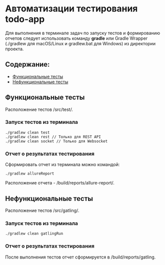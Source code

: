 # Автоматизации тестирования todo-app

Для выполнения в терминале задач по запуску тестов и формированию отчетов следует использовать команду **gradle** или Gradle Wrapper (./gradlew для macOS/Linux и gradlew.bat для Windows) из директории проекта.

## Содержание:
- <a href="#функциональные-тесты">Функциональные тесты</a>
- <a href="#нефункциональные-тесты">Нефункциональные тесты</a>
## Функциональные тесты
Расположение тестов /src/test/.

### Запуск тестов из терминала
```
./gradlew clean test
./gradlew clean rest // Только для REST API
./gradlew clean socket // Только для Websocket
```
### Отчет о результатах тестирования
Сформировать отчет из терминала можно командой:
```
./gradlew allureReport 
```
Расположение отчета -
/build/reports/allure-report/.

## Нефункциональные тесты
Расположение тестов /src/gatling/.

### Запуск тестов из терминала
```
./gradlew clean gatlingRun  
```
### Отчет о результатах тестирования
После выполнения тестов отчет сформируется в
/build/reports/gatling.



